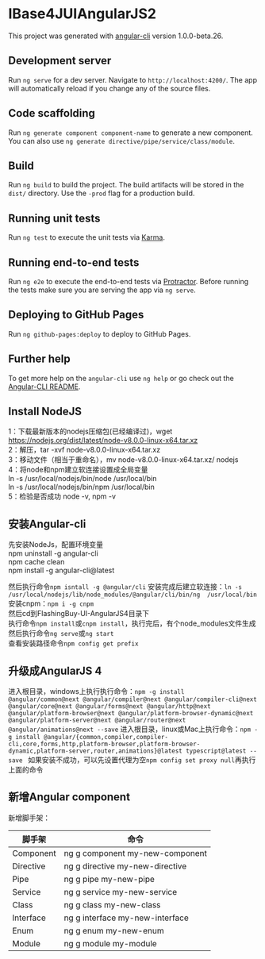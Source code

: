 # IBase4JUIAngularJS2

This project was generated with [angular-cli](https://github.com/angular/angular-cli) version 1.0.0-beta.26.

## Development server
Run `ng serve` for a dev server. Navigate to `http://localhost:4200/`. The app will automatically reload if you change any of the source files.

## Code scaffolding

Run `ng generate component component-name` to generate a new component. You can also use `ng generate directive/pipe/service/class/module`.

## Build

Run `ng build` to build the project. The build artifacts will be stored in the `dist/` directory. Use the `-prod` flag for a production build.

## Running unit tests

Run `ng test` to execute the unit tests via [Karma](https://karma-runner.github.io).

## Running end-to-end tests

Run `ng e2e` to execute the end-to-end tests via [Protractor](http://www.protractortest.org/).
Before running the tests make sure you are serving the app via `ng serve`.

## Deploying to GitHub Pages

Run `ng github-pages:deploy` to deploy to GitHub Pages.

## Further help

To get more help on the `angular-cli` use `ng help` or go check out the [Angular-CLI README](https://github.com/angular/angular-cli/blob/master/README.md).


## Install NodeJS

1：下载最新版本的nodejs压缩包(已经编译过)，wget https://nodejs.org/dist/latest/node-v8.0.0-linux-x64.tar.xz  
2：解压，tar -xvf node-v8.0.0-linux-x64.tar.xz  
3：移动文件（相当于重命名），mv node-v8.0.0-linux-x64.tar.xz/ nodejs  
4：将node和npm建立软连接设置成全局变量  
ln -s /usr/local/nodejs/bin/node /usr/local/bin  
ln -s /usr/local/nodejs/bin/npm /usr/local/bin  
5：检验是否成功 node -v, npm -v  

## 安装Angular-cli  
先安装NodeJs，配置环境变量  
npm uninstall -g angular-cli  
npm cache clean  
npm install -g angular-cli@latest  

然后执行命令`npm isntall -g @angular/cli` 
安装完成后建立软连接：`ln -s /usr/local/nodejs/lib/node_modules/@angular/cli/bin/ng  /usr/local/bin`  
安装cnpm：`npm i -g cnpm`  
然后cd到FlashingBuy-UI-AngularJS4目录下  
执行命令`npm install`或`cnpm install`，执行完后，有个node_modules文件生成  
然后执行命令`ng serve`或`ng start`  
查看安装路径命令`npm config get prefix`  
 

 
## 升级成AngularJS 4  
进入根目录，windows上执行执行命令：`npm -g install @angular/common@next @angular/compiler@next @angular/compiler-cli@next @angular/core@next @angular/forms@next @angular/http@next @angular/platform-browser@next @angular/platform-browser-dynamic@next @angular/platform-server@next @angular/router@next @angular/animations@next --save`
进入根目录，linux或Mac上执行命令：`npm -g install @angular/{common,compiler,compiler-cli,core,forms,http,platform-browser,platform-browser-dynamic,platform-server,router,animations}@latest typescript@latest --save `
如果安装不成功，可以先设置代理为空`npm config set proxy null`再执行上面的命令  

## 新增Angular component  
新增脚手架： 

| 脚手架      | 命令    |
| -------- | ----- |
| Component  | ng g component my-new-component    |
| Directive  | ng g directive my-new-directive      |
| Pipe       | ng g pipe my-new-pipe      |
| Service     | ng g service my-new-service |
| Class	     | ng g class my-new-class|
| Interface   | 	ng g interface my-new-interface |
| Enum	     | ng g enum my-new-enum |
| Module      |	ng g module my-module|
